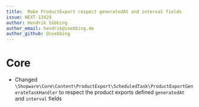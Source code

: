 ```yaml
---
title:  Make ProductExport respect generatedAt and interval fields
issue: NEXT-13429
author: Hendrik Söbbing
author_email: hendrik@soebbing.de
author_github: @soebbing
---
```

# Core
* Changed `\Shopware\Core\Content\ProductExport\ScheduledTask\ProductExportGenerateTaskHandler` to respect the product exports
defined `generatedAt` and `interval` fields
